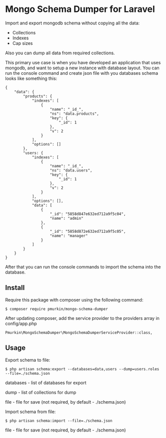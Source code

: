 # Mongo Schema Dumper for Laravel

Import and export mongodb schema without copying all the data:
* Collections
* Indexes
* Cap sizes

Also you can dump all data from required collections.

This primary use case is when you have developed an application that uses mongodb, and want to setup a new instance with database layout.
You can run the console command and create json file with you databases schema looks like something this:
```
{
    "data": {
        "products": {
            "indexes": [
                {
                    "name": "_id_",
                    "ns": "data.products",
                    "key": {
                        "_id": 1
                    },
                    "v": 2
                }
            ],
            "options": []
        },
        "users: {
            "indexes": [
                {
                    "name": "_id_",
                    "ns": "data.users",
                    "key": {
                        "_id": 1
                    },
                    "v": 2
                }
            ],
            "options": [],
            "data": [
                {
                    "_id": "5858d847e632ed712a9f5c04",
                    "name": "admin"
                },
                {
                    "_id": "5858d872e632ed712a9f5c05",
                    "name": "manager"
                }
            ]
        }
    }
}
```

After that you can run the console commands to import the schema into the database.

## Install
Require this package with composer using the following command:
```
$ composer require pmurkin/mongo-schema-dumper
```
After updating composer, add the service provider to the providers array in config/app.php
```
Pmurkin\MongoSchemaDumper\MongoSchemaDumperServiceProvider::class,
```

## Usage

Export schema to file:
```
$ php artisan schema:export --databases=data,users --dump=users.roles --file=./schema.json
```
databases - list of databases for export

dump - list of collections for dump

file - file for save (not required, by default - ./schema.json)

Import schema from file:
```
$ php artisan schema:import --file=./schema.json
```

file - file for save (not required, by default - ./schema.json)
